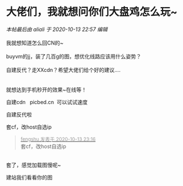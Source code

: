 # 大佬们，我就想问你们大盘鸡怎么玩~


<i class="pstatus"> 本帖最后由 aliali 于 2020-10-13 22:57 编辑 </i><br />
<br />
我就想知道怎么回CN的~<br />
<br />
buyvm的jj，装了几百g的图，想优化线路应该用什么姿势？<br />
<br />
自建反代？走XXcdn？希望大佬们给个好的建议....<br />
<br />
<br />
就想达到手机秒开的效果~在线等！

自建cdn&nbsp; &nbsp;picbed.cn&nbsp;&nbsp;可以试试速度<img id="aimg_DlSTP" onclick="zoom(this, this.src, 0, 0, 0)" class="zoom" src="https://cdn.jsdelivr.net/gh/hishis/forum-master/public/images/patch.gif" onmouseover="img_onmouseoverfunc(this)" onload="thumbImg(this)" border="0" alt="" />

自建反代啦

套cf，改host自选ip

<div class="quote"><blockquote><font size="2"><a href="https://www.hostloc.com/forum.php?mod=redirect&amp;goto=findpost&amp;pid=9296467&amp;ptid=753968" target="_blank"><font color="#999999">fengshu 发表于 2020-10-13 23:16</font></a></font><br />
套cf，改host自选ip</blockquote></div><br />
套了，感觉加载图慢呢~

建站我们看看你的图
